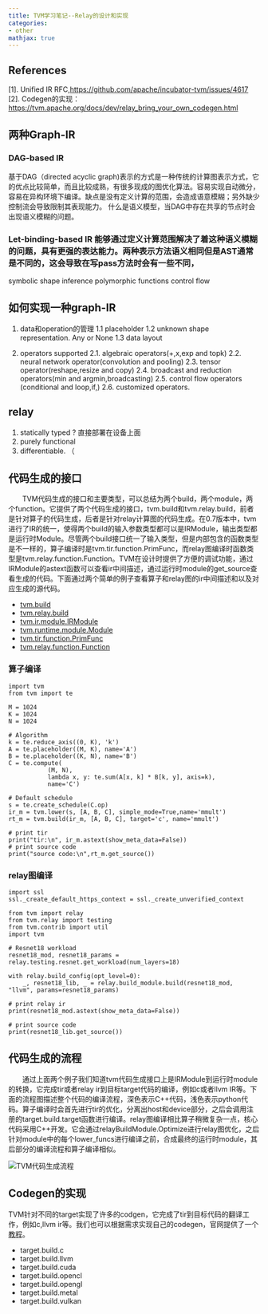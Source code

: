 ```yaml
---
title: TVM学习笔记--Relay的设计和实现
categories:
- other
mathjax: true
---
```


## References
[1]. Unified IR RFC,https://github.com/apache/incubator-tvm/issues/4617
[2]. Codegen的实现：https://tvm.apache.org/docs/dev/relay_bring_your_own_codegen.html


## 两种Graph-IR
### DAG-based IR
基于DAG（directed acyclic graph)表示的方式是一种传统的计算图表示方式，它的优点比较简单，而且比较成熟，有很多现成的图优化算法。容易实现自动微分，容易在异构环境下编译。缺点是没有定义计算的范围，会造成语意模糊；另外缺少控制流会导致限制其表现能力。
什么是语义模型，当DAG中存在共享的节点时会出现语义模糊的问题。
### Let-binding-based IR 能够通过定义计算范围解决了着这种语义模糊的问题，具有更强的表达能力。两种表示方法语义相同但是AST通常是不同的，这会导致在写pass方法时会有一些不同，

symbolic shape inference
polymorphic functions
control flow


## 如何实现一种graph-IR
1. data和operation的管理
1.1 placeholder
1.2 unknown shape representation. Any or None
1.3 data layout

2. operators supported
2.1. algebraic operators(+,x,exp and topk)
2.2. neural network operator(convolution and pooling)
2.3. tensor operator(reshape,resize and copy)
2.4. broadcast and reduction operators(min and argmin,broadcasting)
2.5. control flow operators (conditional and loop,if,)
2.6. customized operators.


## relay
1. statically typed ? 直接部署在设备上面
2. purely functional
3. differentiable. （





## 代码生成的接口 

　　TVM代码生成的接口和主要类型，可以总结为两个build，两个module，两个function。它提供了两个代码生成的接口，tvm.build和tvm.relay.build，前者是针对算子的代码生成，后者是针对relay计算图的代码生成。在0.7版本中，tvm进行了IR的统一，使得两个build的输入参数类型都可以是IRModule，输出类型都是运行时Module。尽管两个build接口统一了输入类型，但是内部包含的函数类型是不一样的，算子编译时是tvm.tir.function.PrimFunc，而relay图编译时函数类型是tvm.relay.function.Function。TVM在设计时提供了方便的调试功能，通过IRModule的astext函数可以查看ir中间描述，通过运行时module的get_source查看生成的代码。下面通过两个简单的例子查看算子和relay图的ir中间描述和以及对应生成的源代码。

- [tvm.build](https://tvm.apache.org/docs/api/python/driver.html?highlight=build#tvm.build)
- [tvm.relay.build](https://tvm.apache.org/docs/api/python/relay/index.html?highlight=build#tvm.relay.build)
- [tvm.ir.module.IRModule](https://tvm.apache.org/docs/api/python/ir.html?highlight=irmodule#tvm.ir.IRModule)
- [tvm.runtime.module.Module](https://tvm.apache.org/docs/api/python/runtime.html?highlight=module#tvm.runtime.Module)
- [tvm.tir.function.PrimFunc](https://tvm.apache.org/docs/api/python/tir.html?highlight=primfunc#tvm.tir.PrimFunc)
- [tvm.relay.function.Function](https://tvm.apache.org/docs/api/python/relay/index.html?highlight=function#tvm.relay.Function)

### 算子编译
   
	import tvm
	from tvm import te

	M = 1024
	K = 1024
	N = 1024
	
	# Algorithm
	k = te.reduce_axis((0, K), 'k')
	A = te.placeholder((M, K), name='A')
	B = te.placeholder((K, N), name='B')
	C = te.compute(
	           (M, N),
	           lambda x, y: te.sum(A[x, k] * B[k, y], axis=k),
	           name='C')
	
	# Default schedule
	s = te.create_schedule(C.op)
	ir_m = tvm.lower(s, [A, B, C], simple_mode=True,name='mmult')
	rt_m = tvm.build(ir_m, [A, B, C], target='c', name='mmult')
	
	# print tir
	print("tir:\n", ir_m.astext(show_meta_data=False))
	# print source code
	print("source code:\n",rt_m.get_source())

### relay图编译

	import ssl
	ssl._create_default_https_context = ssl._create_unverified_context
	
	from tvm import relay
	from tvm.relay import testing
	from tvm.contrib import util
	import tvm
	
	# Resnet18 workload
	resnet18_mod, resnet18_params = relay.testing.resnet.get_workload(num_layers=18)
	
	with relay.build_config(opt_level=0):
	    _, resnet18_lib, _ = relay.build_module.build(resnet18_mod, "llvm", params=resnet18_params)
	
	# print relay ir
	print(resnet18_mod.astext(show_meta_data=False))
	
	# print source code
	print(resnet18_lib.get_source())


## 代码生成的流程
　　通过上面两个例子我们知道tvm代码生成接口上是IRModule到运行时module的转换，它完成tir或者relay ir到目标target代码的编译，例如c或者llvm IR等。下面的流程图描述整个代码的编译流程，深色表示C++代码，浅色表示python代码。算子编译时会首先进行tir的优化，分离出host和device部分，之后会调用注册的target.build.target函数进行编译。relay图编译相比算子稍微复杂一点，核心代码采用C++开发。它会通过relayBuildModule.Optimize进行relay图优化，之后针对module中的每个lower_funcs进行编译之前，合成最终的运行时module，其后部分的编译流程和算子编译相似。

![TVM代码生成流程](/images/tvm_code_generation.jpg)

##  Codegen的实现
 TVM针对不同的target实现了许多的codgen，它完成了tir到目标代码的翻译工作，例如c,llvm ir等。我们也可以根据需求实现自己的codegen，官网提供了一个[教程](https://tvm.apache.org/docs/dev/relay_bring_your_own_codegen.html)。
- target.build.c
- target.build.llvm
- target.build.cuda
- target.build.opencl
- target.build.opengl
- target.build.metal
- target.build.vulkan



